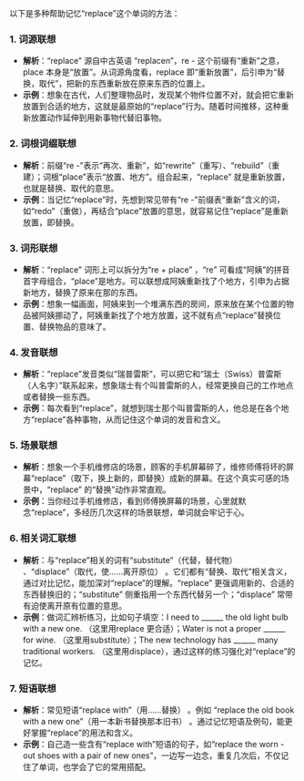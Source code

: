 以下是多种帮助记忆“replace”这个单词的方法：

### 1. 词源联想
 - **解析**：“replace” 源自中古英语 “replacen”，re - 这个前缀有“重新”之意，place 本身是“放置”。从词源角度看，replace 即“重新放置”，后引申为“替换，取代”，把新的东西重新放在原来东西的位置上。
 - **示例**：想象在古代，人们整理物品时，发现某个物件位置不对，就会把它重新放置到合适的地方，这就是最原始的“replace”行为。随着时间推移，这种重新放置动作延伸到用新事物代替旧事物。

### 2. 词根词缀联想
 - **解析**：前缀“re -”表示“再次、重新”，如“rewrite”（重写）、“rebuild”（重建）；词根“place”表示“放置、地方”。组合起来，“replace” 就是重新放置，也就是替换、取代的意思。
 - **示例**：当记忆“replace”时，先想到常见带有“re -”前缀表“重新”含义的词，如“redo”（重做），再结合“place”放置的意思，就容易记住“replace”是重新放置，即替换。

### 3. 词形联想
 - **解析**：“replace” 词形上可以拆分为“re + place” ，“re” 可看成“阿姨”的拼音首字母组合，“place”是地方。可以联想成阿姨重新找了个地方，引申为占据新地方，替换了原来在那的东西。
 - **示例**：想象一幅画面，阿姨来到一个堆满东西的房间，原来放在某个位置的物品被阿姨挪动了，阿姨重新找了个地方放置，这不就有点“replace”替换位置、替换物品的意味了。

### 4. 发音联想
 - **解析**：“replace”发音类似“瑞普雷斯”，可以把它和“瑞士（Swiss）普雷斯（人名字）”联系起来，想象瑞士有个叫普雷斯的人，经常更换自己的工作地点或者替换一些东西。
 - **示例**：每次看到“replace”，就想到瑞士那个叫普雷斯的人，他总是在各个地方“replace”各种事物，从而记住这个单词的发音和含义。

### 5. 场景联想
 - **解析**：想象一个手机维修店的场景，顾客的手机屏幕碎了，维修师傅将坏的屏幕“replace”（取下，换上新的，即替换）成新的屏幕。在这个真实可感的场景中，“replace” 的“替换”动作非常直观。
 - **示例**：当你经过手机维修店，看到师傅换屏幕的场景，心里就默念“replace”，多经历几次这样的场景联想，单词就会牢记于心。

### 6. 相关词汇联想
 - **解析**：与“replace”相关的词有“substitute”（代替，替代物） 、“displace”（取代，使……离开原位） 。它们都有“替换、取代”相关含义，通过对比记忆，能加深对“replace”的理解。“replace” 更强调用新的、合适的东西替换旧的；“substitute” 侧重指用一个东西代替另一个；“displace” 常带有迫使离开原有位置的意思。
 - **示例**：做词汇辨析练习，比如句子填空：I need to ______ the old light bulb with a new one. （这里用replace 更合适）；Water is not a proper ______ for wine. （这里用substitute）；The new technology has ______ many traditional workers. （这里用displace），通过这样的练习强化对“replace”的记忆。

### 7. 短语联想
 - **解析**：常见短语“replace with”（用……替换） 。例如 “replace the old book with a new one”（用一本新书替换那本旧书） 。通过记忆短语及例句，能更好掌握“replace”的用法和含义。
 - **示例**：自己造一些含有“replace with”短语的句子，如“replace the worn - out shoes with a pair of new ones”，一边写一边念，重复几次后，不仅记住了单词，也学会了它的常用搭配。 